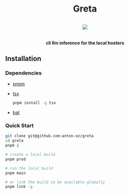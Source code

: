 <h1 align="center">Greta</h1>

<div align="center" style="padding: 1em;">
    <img src="https://img.shields.io/github/languages/code-size/anton-oz/greta?style=flat-square" />
</div>

<h4 align="center">cli llm inference for the local hosters</h4>

## Installation

### Dependencies

- [pnpm](https://pnpm.io/installation)

- [tsx](https://tsx.is/)
    ```bash
    pnpm install -g tsx
    ```
- [bat](https://github.com/sharkdp/bat?tab=readme-ov-file#installation)

### Quick Start

```bash
git clone git@github.com:anton-oz/greta
cd greta
pnpm i

# create a local build
pnpm prod

# run the local build
pnpm main

# or link the build to be available globally
pnpm link -g
```
